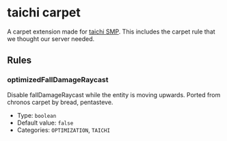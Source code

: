 # taichi carpet

A carpet extension made for [taichi SMP](https://discord.gg/6U6Y8c7HQ2). This includes the carpet rule that we thought our server needed.

## Rules

###  optimizedFallDamageRaycast
Disable fallDamageRaycast while the entity is moving upwards. Ported from chronos carpet by bread, pentasteve.
- Type: `boolean`
- Default value: `false`
- Categories: `OPTIMIZATION`, `TAICHI`